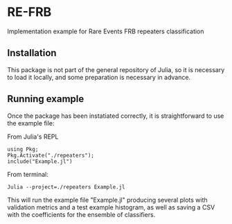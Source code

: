 # RE-FRB
Implementation example for Rare Events FRB repeaters classification 

## Installation

This package is not part of the general repository of Julia, so it is necessary to load it locally, and some preparation is necessary in advance.


## Running example

Once the package has been instatiated correctly, it is straightforward to use the example file:

From Julia's REPL

```
using Pkg;
Pkg.Activate("./repeaters");
include("Example.jl")
```
From terminal:

```
Julia --project=./repeaters Example.jl
```

This will run the example file "Example.jl" producing several plots with validation metrics and a test example histogram, as well as saving a CSV with the coefficients for the ensemble of classifiers.
